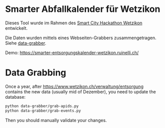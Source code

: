 # Smarter Abfallkalender für Wetzikon

Dieses Tool wurde im Rahmen des [Smart City Hackathon Wetzikon]([b](https://hack.smart-city-wetzikon.ch/project/16)) entwickelt.

Die Daten wurden mittels eines Webseiten-Grabbers zusammengetragen. Siehe [data-grabber](data-grabber).

Demo: https://smarter-entsorgungskalender-wetzikon.ruinelli.ch/


# Data Grabbing
Once a year, after https://www.wetzikon.ch/verwaltung/entsorgung contains the new data (usually mid of Dezember), you need to update the database:
```bash
python data-grabber/grab-apids.py
python data-grabber/grab-events.py
```

Then you should manually validate your changes.
